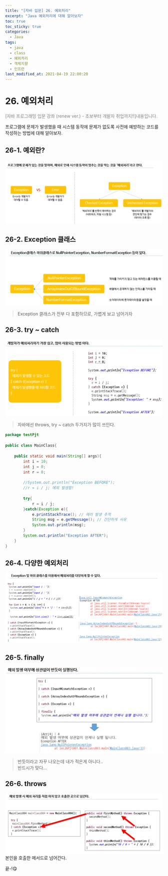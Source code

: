 ```yaml
---
title: "[자바 입문] 26. 예외처리"
excerpt: "Java 예외처리에 대해 알아보자"
toc: true
toc_sticky: true
categories:
  - Java
tags:
  - java
  - class
  - 예외처리
  - 객체지향
  - 인프런
last_modified_at: 2021-04-19 22:00:20
---
```


# 26. 예외처리
<span style="color:grey">[자바 프로그래밍 입문 강좌 (renew ver.) - 초보부터 개발자 취업까지!!]내용입니다.</span>
  
프로그램에 문제가 발생했을 때 시스템 동작에 문제가 없도록 사전에 예방하는 코드를 작성하는 방법에 대해 알아보자.  
  
## 26-1. 예외란?
  
![이미지](/assets/images/Java_프로그래밍_입문/26강/ex1.png)  
  
## 26-2. Exception 클래스
  
![이미지](/assets/images/Java_프로그래밍_입문/26강/ex2.png)  
  
> Exception 클래스가 전부 다 포함하므로, 가볍게 보고 넘어가자  
  
## 26-3. try ~ catch
  
![이미지](/assets/images/Java_프로그래밍_입문/26강/ex3.png)  
  
> 자바에선 throws, try ~ catch 두가지가 많이 쓰인다. 
  
``` java
package testPjt

public class MainClass{
    
    public static void main(String[] args){
        int i = 10;
        int j = 0;
        int r = 0;

        //System.out.println("Exception BEFORE");
        //r = i / j; 예외 발생함!

        try{
            r = i / j;
        }catch(Exception e){
            e.printStackTrace(); // 에러 발생 추적
            String msg = e.getMessage(); // 간단하게 사유
            System.out.println(msg);
        }
        System.out.println("Exception AFTER");
    }
}
```
  
## 26-4. 다양한 예외처리  
![이미지](/assets/images/Java_프로그래밍_입문/26강/ex4.png)  

## 26-5. finally
![이미지](/assets/images/Java_프로그래밍_입문/26강/ex5.png)  
> 반듯이라고 자꾸 나오는데 내가 적은게 아니다..  
> 반드시가 맞다...

## 26-6. throws
![이미지](/assets/images/Java_프로그래밍_입문/26강/ex6.png)  
본인을 호출한 메서드로 넘어간다.  

끝-!😋